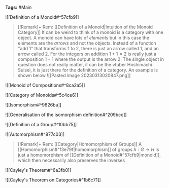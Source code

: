 **Tags:** #Main 

![[Definition of a Monoid#^57cfb9]]

> [!Remark]+ Rem: [[Definition of a Monoid|Intuition of the Monoid Category]]
> It can be weird to think of a monoid is a category with one object. A monoid can have lots of *elements* but in this case the elements are the *arrows* and not the objects. Instead of a function "add $1$" that transforms $1$ to $2$, there is just an arrow called $1$, and an arrow called $2$.
> For the integers on addition $1 + 1 = 2$ is really just a composition $1\circ 1$ where the output is the arrow $2$.
> The single object in question does not really matter, it can be the vtuber Hoshimachi Suisei, it is just there for the definition of a category. An example is shown below
> ![[Pasted image 20230313020847.png]]

![[Monoid of Compositions#^8ca2a5]]

![[Category of Monoids#^5c4ce6]]

![[Isomorphism#^9826ba]]

![[Generalisation of the isomorphism definition#^209bcc]]

![[Definition of a Group#^10bb75]]

![[Automorphism#^877c03]]

> [!Remark]+ Rem: [[Category|Homomorphism of Groups]]
> A [[Homomorphism#^f3e79f|homomorphism]] of groups $h:G\to H$ is just a homomorphism of [[Definition of a Monoid#^57cfb9|monoid]], which then necessarily also preserves the inverses

![[Cayley's Theorem#^6a3fb0]]

![[Cayley's Theorem on Categories#^1b6c71]]